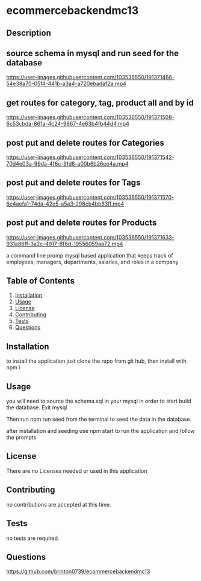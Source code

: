 # ecommercebackendmc13

## Description

## source schema in mysql and run seed for the database


https://user-images.githubusercontent.com/103536550/191371466-54e38a70-05f4-441b-a3a4-a720ebadaf2a.mp4


## get routes for category, tag, product all and by id


https://user-images.githubusercontent.com/103536550/191371508-6c53cbda-861a-4c24-9867-4e63b4fb44d4.mp4

## post put and delete routes for Categories


https://user-images.githubusercontent.com/103536550/191371542-70d4e03a-99da-4f6c-9fd8-a00b6b26ee4a.mp4

## post put and delete routes for Tags

https://user-images.githubusercontent.com/103536550/191371570-6c4aefa1-74da-42e5-a5a3-298cb4bb83ff.mp4

## post put and delete routes for Products


https://user-images.githubusercontent.com/103536550/191371633-931a86ff-3a2c-4917-8f6d-19556059aa72.mp4



a command line promp mysql based application that keeps track of employees, managers, departments, salaries, and roles in a company

## Table of Contents

1. [Installation](#installation)
2. [Usage](#usage)
3. [License](#license)
4. [Contributing](#contributing)
5. [Tests](#tests)
6. [Questions](#questions)

## Installation

to install the application just clone the repo from git hub, then install with npm i

## Usage

you will need to source the schema.sql in your mysql in order to start build the database. Exit mysql

Then run npm run seed from the terminal to seed the data in the database.

after installation and seeding use npm start to run the application and follow the prompts
## License

There are no Licenses needed or used in this application

## Contributing

no contributions are accepted at this time.

## Tests

no tests are required.

## Questions

https://github.com/brinton0739/ecommercebackendmc13
